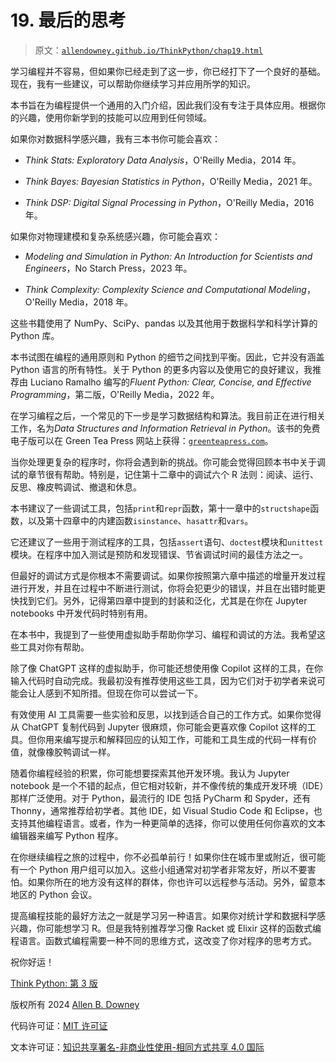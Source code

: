 # 19. 最后的思考

> 原文：[`allendowney.github.io/ThinkPython/chap19.html`](https://allendowney.github.io/ThinkPython/chap19.html)

学习编程并不容易，但如果你已经走到了这一步，你已经打下了一个良好的基础。现在，我有一些建议，可以帮助你继续学习并应用所学的知识。

本书旨在为编程提供一个通用的入门介绍，因此我们没有专注于具体应用。根据你的兴趣，使用你新学到的技能可以应用到任何领域。

如果你对数据科学感兴趣，我有三本书你可能会喜欢：

+   *Think Stats: Exploratory Data Analysis*，O'Reilly Media，2014 年。

+   *Think Bayes: Bayesian Statistics in Python*，O'Reilly Media，2021 年。

+   *Think DSP: Digital Signal Processing in Python*，O'Reilly Media，2016 年。

如果你对物理建模和复杂系统感兴趣，你可能会喜欢：

+   *Modeling and Simulation in Python: An Introduction for Scientists and Engineers*，No Starch Press，2023 年。

+   *Think Complexity: Complexity Science and Computational Modeling*，O'Reilly Media，2018 年。

这些书籍使用了 NumPy、SciPy、pandas 以及其他用于数据科学和科学计算的 Python 库。

本书试图在编程的通用原则和 Python 的细节之间找到平衡。因此，它并没有涵盖 Python 语言的所有特性。关于 Python 的更多内容以及使用它的良好建议，我推荐由 Luciano Ramalho 编写的*Fluent Python: Clear, Concise, and Effective Programming*，第二版，O'Reilly Media，2022 年。

在学习编程之后，一个常见的下一步是学习数据结构和算法。我目前正在进行相关工作，名为*Data Structures and Information Retrieval in Python*。该书的免费电子版可以在 Green Tea Press 网站上获得：[`greenteapress.com`](https://greenteapress.com)。

当你处理更复杂的程序时，你将会遇到新的挑战。你可能会觉得回顾本书中关于调试的章节很有帮助。特别是，记住第十二章中的调试六个 R 法则：阅读、运行、反思、橡皮鸭调试、撤退和休息。

本书建议了一些调试工具，包括`print`和`repr`函数，第十一章中的`structshape`函数，以及第十四章中的内建函数`isinstance`、`hasattr`和`vars`。

它还建议了一些用于测试程序的工具，包括`assert`语句、`doctest`模块和`unittest`模块。在程序中加入测试是预防和发现错误、节省调试时间的最佳方法之一。

但最好的调试方式是你根本不需要调试。如果你按照第六章中描述的增量开发过程进行开发，并且在过程中不断进行测试，你将会犯更少的错误，并且在出错时能更快找到它们。另外，记得第四章中提到的封装和泛化，尤其是在你在 Jupyter notebooks 中开发代码时特别有用。

在本书中，我提到了一些使用虚拟助手帮助你学习、编程和调试的方法。我希望这些工具对你有帮助。

除了像 ChatGPT 这样的虚拟助手，你可能还想使用像 Copilot 这样的工具，在你输入代码时自动完成。我最初没有推荐使用这些工具，因为它们对于初学者来说可能会让人感到不知所措。但现在你可以尝试一下。

有效使用 AI 工具需要一些实验和反思，以找到适合自己的工作方式。如果你觉得从 ChatGPT 复制代码到 Jupyter 很麻烦，你可能会更喜欢像 Copilot 这样的工具。但你用来编写提示和解释回应的认知工作，可能和工具生成的代码一样有价值，就像橡胶鸭调试一样。

随着你编程经验的积累，你可能想要探索其他开发环境。我认为 Jupyter notebook 是一个不错的起点，但它相对较新，并不像传统的集成开发环境（IDE）那样广泛使用。对于 Python，最流行的 IDE 包括 PyCharm 和 Spyder，还有 Thonny，通常推荐给初学者。其他 IDE，如 Visual Studio Code 和 Eclipse，也支持其他编程语言。或者，作为一种更简单的选择，你可以使用任何你喜欢的文本编辑器来编写 Python 程序。

在你继续编程之旅的过程中，你不必孤单前行！如果你住在城市里或附近，很可能有一个 Python 用户组可以加入。这些小组通常对初学者非常友好，所以不要害怕。如果你所在的地方没有这样的群体，你也许可以远程参与活动。另外，留意本地区的 Python 会议。

提高编程技能的最好方法之一就是学习另一种语言。如果你对统计学和数据科学感兴趣，你可能想学习 R。但是我特别推荐学习像 Racket 或 Elixir 这样的函数式编程语言。函数式编程需要一种不同的思维方式，这改变了你对程序的思考方式。

祝你好运！

[Think Python: 第 3 版](https://allendowney.github.io/ThinkPython/index.html)

版权所有 2024 [Allen B. Downey](https://allendowney.com)

代码许可证：[MIT 许可证](https://mit-license.org/)

文本许可证：[知识共享署名-非商业性使用-相同方式共享 4.0 国际](https://creativecommons.org/licenses/by-nc-sa/4.0/)
